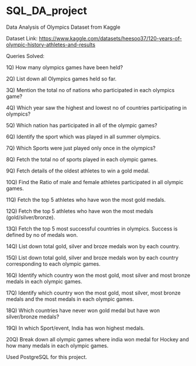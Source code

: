 # SQL_DA_project
Data Analysis of Olympics Dataset from Kaggle

Dataset Link: https://www.kaggle.com/datasets/heesoo37/120-years-of-olympic-history-athletes-and-results

Queries Solved:

1Q) How many olympics games have been held?

2Q) List down all Olympics games held so far.

3Q) Mention the total no of nations who participated in each olympics game?

4Q) Which year saw the highest and lowest no of countries participating in olympics?

5Q) Which nation has participated in all of the olympic games?

6Q) Identify the sport which was played in all summer olympics.

7Q) Which Sports were just played only once in the olympics?

8Q) Fetch the total no of sports played in each olympic games.

9Q) Fetch details of the oldest athletes to win a gold medal.

10Q) Find the Ratio of male and female athletes participated in all olympic games.

11Q) Fetch the top 5 athletes who have won the most gold medals.

12Q) Fetch the top 5 athletes who have won the most medals (gold/silver/bronze).

13Q) Fetch the top 5 most successful countries in olympics. Success is defined by no of medals won.

14Q) List down total gold, silver and broze medals won by each country.

15Q) List down total gold, silver and broze medals won by each country corresponding to each olympic games.

16Q) Identify which country won the most gold, most silver and most bronze medals in each olympic games.

17Q) Identify which country won the most gold, most silver, most bronze medals and the most medals in each olympic games.

18Q) Which countries have never won gold medal but have won silver/bronze medals?

19Q) In which Sport/event, India has won highest medals.

20Q) Break down all olympic games where india won medal for Hockey and how many medals in each olympic games.

Used PostgreSQL for this project.
